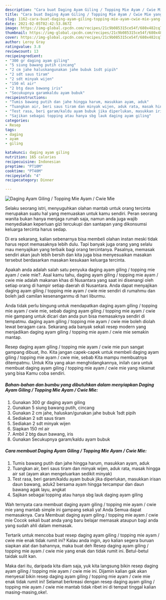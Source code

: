 ```yaml
---
description: "Cara buat Daging Ayam Giling / Topping Mie Ayam / Cwie Mie yang lezat dan Mudah Dibuat"
title: "Cara buat Daging Ayam Giling / Topping Mie Ayam / Cwie Mie yang lezat dan Mudah Dibuat"
slug: 1162-cara-buat-daging-ayam-giling-topping-mie-ayam-cwie-mie-yang-lezat-dan-mudah-dibuat
date: 2021-02-05T02:42:53.867Z
image: https://img-global.cpcdn.com/recipes/21c9b085315ce54f/680x482cq70/daging-ayam-giling-topping-mie-ayam-cwie-mie-foto-resep-utama.jpg
thumbnail: https://img-global.cpcdn.com/recipes/21c9b085315ce54f/680x482cq70/daging-ayam-giling-topping-mie-ayam-cwie-mie-foto-resep-utama.jpg
cover: https://img-global.cpcdn.com/recipes/21c9b085315ce54f/680x482cq70/daging-ayam-giling-topping-mie-ayam-cwie-mie-foto-resep-utama.jpg
author: Leroy Gray
ratingvalue: 3.8
reviewcount: 13
recipeingredient:
- "300 gr daging ayam giling"
- "5 siung bawang putih cincang"
- "2 cm jahe haluskangunakan jahe bubuk 1sdt pipih"
- "2 sdt saus tiram"
- "2 sdt minyak wijen"
- "150 ml air"
- "2 btg daun bawang iris"
- "Secukupnya garamkaldu ayam bubuk"
recipeinstructions:
- "Tumis bawang putih dan jahe hingga harum, masukkan ayam, aduk"
- "Tuangkan air, beri saus tiram dan minyak wijen, aduk rata, masak hingga air sat (ayam akan mengeluarkan sedikit minyak)"
- "Test rasa, beri garam/kaldu ayam bubuk jika diperlukan, masukkan irisan daun bawang, aduk2 bersama ayam hingga tercampur dan daun bawang agak layu, angkat"
- "Sajikan sebagai topping atau hanya sbg lauk daging ayam giling"
categories:
- Resep
tags:
- daging
- ayam
- giling

katakunci: daging ayam giling 
nutrition: 165 calories
recipecuisine: Indonesian
preptime: "PT10M"
cooktime: "PT40M"
recipeyield: "4"
recipecategory: Dinner

---
```



![Daging Ayam Giling / Topping Mie Ayam / Cwie Mie](https://img-global.cpcdn.com/recipes/21c9b085315ce54f/680x482cq70/daging-ayam-giling-topping-mie-ayam-cwie-mie-foto-resep-utama.jpg)

Selaku seorang istri, menyuguhkan olahan mantab untuk orang tercinta merupakan suatu hal yang memuaskan untuk kamu sendiri. Peran seorang  wanita bukan hanya menjaga rumah saja, namun anda juga wajib menyediakan keperluan gizi tercukupi dan santapan yang dikonsumsi keluarga tercinta harus sedap.

Di era  sekarang, kalian sebenarnya bisa membeli olahan instan meski tidak harus repot memasaknya lebih dulu. Tapi banyak juga orang yang selalu mau menyajikan yang terbaik bagi orang tercintanya. Pasalnya, memasak sendiri akan jauh lebih bersih dan kita juga bisa menyesuaikan masakan tersebut berdasarkan masakan kesukaan keluarga tercinta. 



Apakah anda adalah salah satu penyuka daging ayam giling / topping mie ayam / cwie mie?. Asal kamu tahu, daging ayam giling / topping mie ayam / cwie mie adalah makanan khas di Nusantara yang saat ini disenangi oleh setiap orang di hampir setiap daerah di Nusantara. Anda dapat menyajikan daging ayam giling / topping mie ayam / cwie mie sendiri di rumahmu dan boleh jadi camilan kesenanganmu di hari liburmu.

Anda tidak perlu bingung untuk mendapatkan daging ayam giling / topping mie ayam / cwie mie, sebab daging ayam giling / topping mie ayam / cwie mie gampang untuk dicari dan anda pun bisa memasaknya sendiri di tempatmu. daging ayam giling / topping mie ayam / cwie mie boleh diolah lewat beragam cara. Sekarang ada banyak sekali resep modern yang menjadikan daging ayam giling / topping mie ayam / cwie mie semakin mantap.

Resep daging ayam giling / topping mie ayam / cwie mie pun sangat gampang dibuat, lho. Kita jangan capek-capek untuk membeli daging ayam giling / topping mie ayam / cwie mie, sebab Kita mampu membuatnya ditempatmu. Untuk Kita yang akan menghidangkannya, inilah cara untuk membuat daging ayam giling / topping mie ayam / cwie mie yang nikamat yang bisa Kamu coba sendiri.

<!--inarticleads1-->

##### Bahan-bahan dan bumbu yang dibutuhkan dalam menyiapkan Daging Ayam Giling / Topping Mie Ayam / Cwie Mie:

1. Gunakan 300 gr daging ayam giling
1. Gunakan 5 siung bawang putih, cincang
1. Gunakan 2 cm jahe, haluskan/gunakan jahe bubuk 1sdt pipih
1. Sediakan 2 sdt saus tiram
1. Sediakan 2 sdt minyak wijen
1. Siapkan 150 ml air
1. Ambil 2 btg daun bawang, iris
1. Gunakan Secukupnya garam/kaldu ayam bubuk




<!--inarticleads2-->

##### Cara membuat Daging Ayam Giling / Topping Mie Ayam / Cwie Mie:

1. Tumis bawang putih dan jahe hingga harum, masukkan ayam, aduk
1. Tuangkan air, beri saus tiram dan minyak wijen, aduk rata, masak hingga air sat (ayam akan mengeluarkan sedikit minyak)
1. Test rasa, beri garam/kaldu ayam bubuk jika diperlukan, masukkan irisan daun bawang, aduk2 bersama ayam hingga tercampur dan daun bawang agak layu, angkat
1. Sajikan sebagai topping atau hanya sbg lauk daging ayam giling




Wah ternyata cara membuat daging ayam giling / topping mie ayam / cwie mie yang mantab simple ini gampang sekali ya! Anda Semua dapat memasaknya. Cara Membuat daging ayam giling / topping mie ayam / cwie mie Cocok sekali buat anda yang baru belajar memasak ataupun bagi anda yang sudah ahli dalam memasak.

Tertarik untuk mencoba buat resep daging ayam giling / topping mie ayam / cwie mie enak tidak rumit ini? Kalau anda ingin, ayo kalian segera buruan siapkan alat dan bahannya, maka buat deh Resep daging ayam giling / topping mie ayam / cwie mie yang enak dan tidak rumit ini. Betul-betul taidak sulit kan. 

Maka dari itu, daripada kita diam saja, yuk kita langsung bikin resep daging ayam giling / topping mie ayam / cwie mie ini. Dijamin kalian gak akan menyesal bikin resep daging ayam giling / topping mie ayam / cwie mie enak tidak rumit ini! Selamat berkreasi dengan resep daging ayam giling / topping mie ayam / cwie mie mantab tidak ribet ini di tempat tinggal kalian masing-masing,oke!.

